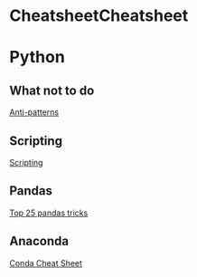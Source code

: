 # CheatsheetCheatsheet

# Python

## What not to do

[Anti-patterns](https://docs.quantifiedcode.com/python-anti-patterns/correctness/assigning_to_builtin.html)

## Scripting

[Scripting](https://vincent.bernat.ch/en/blog/2019-sustainable-python-script)

## Pandas

[Top 25 pandas tricks](https://nbviewer.jupyter.org/github/justmarkham/pandas-videos/blob/master/top_25_pandas_tricks.ipynb)

## Anaconda

[Conda Cheat Sheet](https://docs.conda.io/projects/conda/en/latest/_downloads/1f5ecf5a87b1c1a8aaf5a7ab8a7a0ff7/conda-cheatsheet.pdf)
